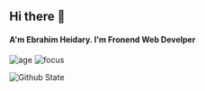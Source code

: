 ## Hi there 👋
#### A'm Ebrahim Heidary. I'm Fronend Web Develper

<!--
Here are some ideas to get you started:

- 🔭 I’m currently working on a Music Player
- 🌱 I’m currently learning React
- 👯 I’m looking to collaborate on ...
- 🤔 I’m looking for help with ...
- 💬 Ask me about Javascript, CCS And React
- 📫 How to reach me: ...
- 😄 Pronouns: ...
-->

![age](https://img.shields.io/badge/age-19-blue)
![focus](https://img.shields.io/badge/focus-frontend-green)

<!-- <a href="https://github.com/Ebrahim780">
 <img align="center" src="https://github-readme-stats.vercel.app/api?username=Ebrahim780" />
</a>
 -->
 ![Github State](https://github-readme-stats.vercel.app/api?username=Ebrahim780&hide=stars&show_icon=true&theme=radical)
